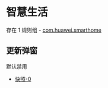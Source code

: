# 智慧生活

存在 1 规则组 - [com.huawei.smarthome](/src/apps/com.huawei.smarthome.ts)

## 更新弹窗

默认禁用

- [快照-0](https://i.gkd.li/import/12738253)
